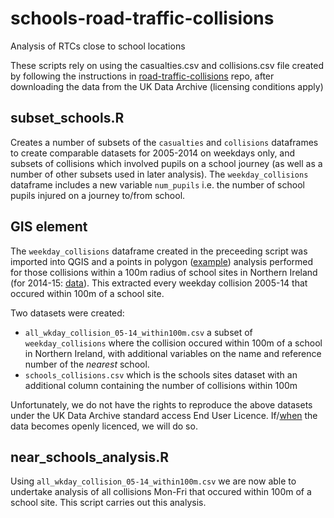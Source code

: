 # schools-road-traffic-collisions
Analysis of RTCs close to school locations

These scripts rely on using the casualties.csv and collisions.csv file created by following the instructions in  [road-traffic-collisions](https://github.com/NICVA/road-traffic-collisions) repo, after downloading the data from the UK Data Archive (licensing conditions apply)

## subset_schools.R
Creates a number of subsets of the `casualties` and `collisions` dataframes to create comparable datasets for 2005-2014 on weekdays only, and subsets of collisions which involved pupils on a school journey (as well as a number of other subsets used in later analysis). The `weekday_collisions` dataframe includes a new variable `num_pupils` i.e. the number of school pupils injured on a journey to/from school.

## GIS element
The `weekday_collisions` dataframe created in the preceeding script was imported into QGIS and a points in polygon ([example](http://www.qgistutorials.com/en/docs/points_in_polygon.html)) analysis performed for those collisions within a 100m radius of school sites in Northern Ireland (for 2014-15: [data](http://data.nicva.org/dataset/school-locations)). This extracted every weekday collision 2005-14 that occured within 100m of a school site.

Two datasets were created:  
* `all_wkday_collision_05-14_within100m.csv` a subset of `weekday_collisions` where the collision occured within 100m of a school in Northern Ireland, with additional variables on the name and reference number of the _nearest_ school.
* `schools_collisions.csv` which is the schools sites dataset with an additional column containing the number of collisions within 100m

Unfortunately, we do not have the rights to reproduce the above datasets under the UK Data Archive standard access End User Licence. If/[when](https://www.opendatani.gov.uk/datarequest/6a76e55a-0f4c-456b-8ff6-20696500b82b) the data becomes openly licenced, we will do so.

## near_schools_analysis.R
Using `all_wkday_collision_05-14_within100m.csv` we are now able to undertake analysis of all collisions Mon-Fri that occured within 100m of a school site. This script carries out this analysis.
